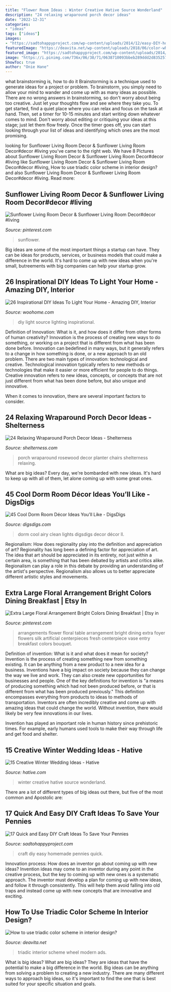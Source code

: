 ```yaml
---
title: "Flower Room Ideas : Winter Creative Hative Source Wonderland"
description: "24 relaxing wraparound porch decor ideas"
date: "2022-12-31"
categories:
- "ideas"
tags: ["ideas"]
images:
- "https://sadtohappyproject.com/wp-content/uploads/2014/12/easy-DIY-homemade-craft-ideas9.jpg"
featuredImage: "https://deavita.net/wp-content/uploads/2018/06/color-wheel-design-triadic-palette-modern-living-room.jpg"
featured_image: "https://sadtohappyproject.com/wp-content/uploads/2014/12/easy-DIY-homemade-craft-ideas9.jpg"
image: "https://i.pinimg.com/736x/06/38/71/0638710093bbeb289ddd2d8352576f0f.jpg"
ShowToc: true
author: "Onie Hane"
---
```



what brainstorming is, how to do it
Brainstorming is a technique used to generate ideas for a project or problem. To brainstorm, you simply need to allow your mind to wander and come up with as many ideas as possible. There are no wrong answers in brainstorming, so don't worry about being too creative. Just let your thoughts flow and see where they take you.
To get started, find a quiet place where you can relax and focus on the task at hand. Then, set a timer for 10-15 minutes and start writing down whatever comes to mind. Don't worry about editing or critiquing your ideas at this stage; just let them flow freely. Once the timer goes off, you can start looking through your list of ideas and identifying which ones are the most promising.

	

		
looking for Sunflower Living Room Decor &amp; Sunflower Living Room Decor#decor #living you've came to the right web. We have 8 Pictures about Sunflower Living Room Decor &amp; Sunflower Living Room Decor#decor #living like Sunflower Living Room Decor &amp; Sunflower Living Room Decor#decor #living, How to use triadic color scheme in interior design? and also Sunflower Living Room Decor &amp; Sunflower Living Room Decor#decor #living. Read more:
		
    
## Sunflower Living Room Decor &amp; Sunflower Living Room Decor#decor #living

<img loading=lazy src="https://i.pinimg.com/736x/72/2e/f0/722ef04ec0c14263375e4ca814b1b86c.jpg" onerror="this.onerror=null;this.src='https://tse3.mm.bing.net/th?id=OIP.BZaHUXuhtCN2jZBbeMKuAwHaJ3&amp;pid=15.1';" alt="Sunflower Living Room Decor &amp; Sunflower Living Room Decor#decor #living">

_Source: pinterest.com_

>sunflower. 

	

Big ideas are some of the most important things a startup can have. They can be ideas for products, services, or business models that could make a difference in the world. It's hard to come up with new ideas when you're small, butreements with big companies can help your startup grow.

    
## 26 Inspirational DIY Ideas To Light Your Home - Amazing DIY, Interior

<img loading=lazy src="http://www.woohome.com/wp-content/uploads/2013/09/DIY-Lighting-Ideas-16-1.jpg" onerror="this.onerror=null;this.src='https://tse4.mm.bing.net/th?id=OIP.Ex0vbivoKrIlxa4UUWNCdQHaM4&amp;pid=15.1';" alt="26 Inspirational DIY Ideas To Light Your Home - Amazing DIY, Interior">

_Source: woohome.com_

>diy light source lighting inspirational. 

	

Definition of Innovation: What is it, and how does it differ from other forms of human creativity?
Innovation is the process of creating new ways to do something, or working on a project that is different from what has been done before. Innovation can bedefined in many ways, but it generally refers to a change in how something is done, or a new approach to an old problem. 
There are two main types of innovation: technological and creative. Technological innovation typically refers to new methods or technologies that make it easier or more efficient for people to do things. Creative innovation refers to new ideas, concepts, or concepts that are not just different from what has been done before, but also unique and innovative. 

When it comes to innovation, there are several important factors to consider.

    
## 24 Relaxing Wraparound Porch Decor Ideas - Shelterness

<img loading=lazy src="https://i.shelterness.com/2016/08/07-rosewood-wraparound-porch-with-chairs-and-a-large-planter.jpg" onerror="this.onerror=null;this.src='https://tse2.mm.bing.net/th?id=OIP._mR0OUx5VZ2cv4qIGeTNnAHaLH&amp;pid=15.1';" alt="24 Relaxing Wraparound Porch Decor Ideas - Shelterness">

_Source: shelterness.com_

>porch wraparound rosewood decor planter chairs shelterness relaxing. 

	

What are big ideas?
Every day, we're bombarded with new ideas. It's hard to keep up with all of them, let alone coming up with some great ones.

    
## 45 Cool Dorm Room Décor Ideas You’ll Like - DigsDigs

<img loading=lazy src="https://www.digsdigs.com/photos/2017/01/05-clean-and-airy-white-dorm-room-design-with-lights.jpg" onerror="this.onerror=null;this.src='https://tse4.mm.bing.net/th?id=OIP.5CWTDEMXvCq1ddG848MfRAHaJ4&amp;pid=15.1';" alt="45 Cool Dorm Room Décor Ideas You’ll Like - DigsDigs">

_Source: digsdigs.com_

>dorm cool airy clean lights digsdigs decor décor ll. 

	

Regionalism: How does regionality play into the definition and appreciation of art?
Regionality has long been a defining factor for appreciation of art. The idea that art should be appreciated in its entirety, not just within a certain area, is something that has been debated by artists and critics alike. Regionalism can play a role in this debate by providing an understanding of the artist's perspective. Regionalism also allows us to better appreciate different artistic styles and movements.

    
## Extra Large Floral Arrangement Bright Colors Dining Breakfast | Etsy In

<img loading=lazy src="https://i.pinimg.com/736x/06/38/71/0638710093bbeb289ddd2d8352576f0f.jpg" onerror="this.onerror=null;this.src='https://tse2.mm.bing.net/th?id=OIP.sWIQI_Ryl4frTXgao6pu1AHaJ3&amp;pid=15.1';" alt="Extra Large Floral Arrangement Bright Colors Dining Breakfast | Etsy in">

_Source: pinterest.com_

>arrangements flower floral table arrangement bright dining extra foyer flowers silk artificial centerpieces fresh centerpiece vase entry breakfast colors bouquet. 

	

Definition of invention: What is it and what does it mean for society?
Invention is the process of creating something new from something existing. It can be anything from a new product to a new idea for a business. Inventions have a big impact on society because they can change the way we live and work. They can also create new opportunities for businesses and people.
One of the key definitions for invention is "a means of producing something which had not been produced before, or that is different from what has been produced previously." This definition encompasses everything from products to ideas to methods of transportation. Inventors are often incredibly creative and come up with amazing ideas that could change the world. Without invention, there would likely be very few innovations in our lives.

Invention has played an important role in human history since prehistoric times. For example, early humans used tools to make their way through life and get food and shelter.

    
## 15 Creative Winter Wedding Ideas - Hative

<img loading=lazy src="https://hative.com/wp-content/uploads/2014/11/winter-wedding-ideas/6-creative-winter-wedding-ideas.jpg" onerror="this.onerror=null;this.src='https://tse3.mm.bing.net/th?id=OIP.hOg-SMJphY2IVrwydnHPBgHaJ5&amp;pid=15.1';" alt="15 Creative Winter Wedding Ideas - Hative">

_Source: hative.com_

>winter creative hative source wonderland. 

	

There are a lot of different types of big ideas out there, but five of the most common and Apostolic are: 

    
## 17 Quick And Easy DIY Craft Ideas To Save Your Pennies

<img loading=lazy src="https://sadtohappyproject.com/wp-content/uploads/2014/12/easy-DIY-homemade-craft-ideas9.jpg" onerror="this.onerror=null;this.src='https://tse2.mm.bing.net/th?id=OIP.ZpQ5xLZck2WDeW__gsFyPQHaHs&amp;pid=15.1';" alt="17 Quick and Easy DIY Craft Ideas To Save Your Pennies">

_Source: sadtohappyproject.com_

>craft diy easy homemade pennies quick. 

	

Innovation process: How does an inventor go about coming up with new ideas?
Invention ideas may come to an inventor during any point in the creative process, but the key to coming up with new ones is a systematic approach. The inventor must develop a plan for coming up with new ideas, and follow it through consistently. This will help them avoid falling into old traps and instead come up with new concepts that are innovative and exciting.

    
## How To Use Triadic Color Scheme In Interior Design?

<img loading=lazy src="https://deavita.net/wp-content/uploads/2018/06/color-wheel-design-triadic-palette-modern-living-room.jpg" onerror="this.onerror=null;this.src='https://tse2.mm.bing.net/th?id=OIP.VlGauBvd4bST_A2nxm4apQHaJ4&amp;pid=15.1';" alt="How to use triadic color scheme in interior design?">

_Source: deavita.net_

>triadic interior scheme wheel modern ads. 

	

What is big ideas?
What are big ideas? They are ideas that have the potential to make a big difference in the world. Big ideas can be anything from solving a problem to creating a new industry. There are many different ways to approach big ideas, so it's important to find the one that is best suited for your specific situation and goals.

